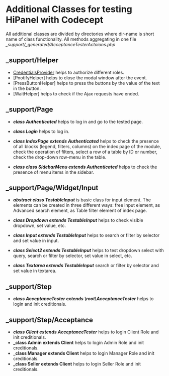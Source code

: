# Additional Classes for testing HiPanel with Codecept

All additional classes are divided by directories where dir-name is short name of class functionality. All methods aggregating in one file _\_support/\_generated/AcceptanceTesterActoions.php_

## \_support/Helper

- [CredentialsProvider] helps to authorize different roles.
- [PnotifyHelper] helps to close the modal window after the event.
- [PressButtonHelper] helps to press the buttons by the value of the text in the button.
- [WaitHelper] helps to check if the Ajax requests have ended.

[CredentialsProvider]: _support/Helper/CredentialsProvider.php

## \_support/Page

* **_class Authenticated_** helps to log in and go to the tested page.

* **_class Login_** helps to log in.

* **_class IndexPage extends Authenticated_** helps to check the presence of all blocks (legend, filters, columns) on the index page of the module, check the operation of filters, select a row of a table by ID or number, check the drop-down row-menu in the table.

* **_class class SidebarMenu extends Authenticated_** helps to check the presence of menu items in the sidebar.


## \_support/Page/Widget/Input

* **_abstract class TestableInput_** is basic class for input element. The elements can be created in three different ways: free input element, as Advanced search element, as Table filter element of index page.

* **_class Dropdown extends TestableInput_** helps to check visible dropdown, set value, etc.

* **_class Input extends TestableInput_** helps to search or filter by selector and set value in input.

* **_class Select2 extends TestableInput_** helps to test dropdown select with query, search or filter by selector, set value in select, etc.

* **_class Textarea extends TestableInput_** search or filter by selector and set value in textarea.


## \_support/Step

* **_class AcceptanceTester extends \root\AcceptanceTester_** helps to login and init creditionals.


## \_support/Step/Acceptance

* **_class Client extends AcceptanceTester_** helps to login Client Role and init creditionals.
* **_class Admin extends Client** helps to login Admin Role and init creditionals.
* **_class Manager extends Client** helps to login Manager Role and init creditionals.
* **_class Seller extends Client** helps to login Seller Role and init creditionals.
